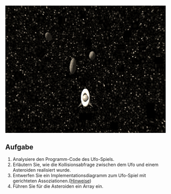 ![](/assets/UFO_Skizze.jpg)

## Aufgabe

1. Analysiere den Programm-Code des Ufo-Spiels.
2. Erläutern Sie, wie die Kollisionsabfrage zwischen dem Ufo und einem Asteroiden realisiert wurde.
3. Entwerfen Sie ein Implementationsdiagramm zum Ufo-Spiel mit gerichteten Assoziationen.\([Hinweise](http://www.schulentwicklung.nrw.de/lehrplaene/upload/klp_SII/if/MaterialZABI/2016-08-30_Dokumentation_GK_ab_Abitur_2018.pdf "Vorgaben\_NRW\_GK\_Abitur\_ab\_2018")\)
4. Führen Sie für die Asteroiden ein Array ein.



